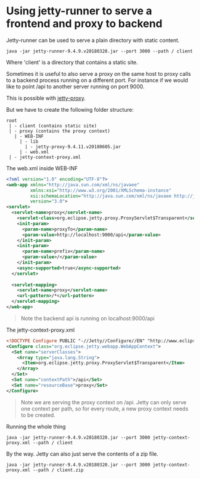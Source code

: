 # Using jetty-runner to serve a frontend and proxy to backend

Jetty-runner can be used to serve a plain directory with static content.
```
java -jar jetty-runner-9.4.9.v20180320.jar --port 3000 --path / client
```
Where 'client' is a directory that contains a static site.

Sometimes it is useful to also serve a proxy on the same host to proxy
calls to a backend process running on a different port. For instance if
we would like to point /api to another server running on port 9000.

This is possible with [jetty-proxy](https://mvnrepository.com/artifact/org.eclipse.jetty/jetty-proxy).

But we have to create the following folder structure:
```
root
 | - client (contains static site)
 | - proxy (contains the proxy context)
   | - WEB-INF
     | - lib
       | - jetty-proxy-9.4.11.v20180605.jar
     | - web.xml
 | - jetty-context-proxy.xml
```

The web.xml inside WEB-INF
```xml
<?xml version="1.0" encoding="UTF-8"?>
<web-app xmlns="http://java.sun.com/xml/ns/javaee"
         xmlns:xsi="http://www.w3.org/2001/XMLSchema-instance"
         xsi:schemaLocation="http://java.sun.com/xml/ns/javaee http://java.sun.com/xml/ns/javaee/web-app_3_0.xsd"
         version="3.0">
<servlet> 
  <servlet-name>proxy</servlet-name>
    <servlet-class>org.eclipse.jetty.proxy.ProxyServlet$Transparent</servlet-class>
    <init-param>
      <param-name>proxyTo</param-name>
      <param-value>http://localhost:9000/api</param-value>
    </init-param>
    <init-param>
      <param-name>prefix</param-name>
      <param-value>/</param-value>
    </init-param>
    <async-supported>true</async-supported>
  </servlet>
   
  <servlet-mapping>
    <servlet-name>proxy</servlet-name>
    <url-pattern>/*</url-pattern>
  </servlet-mapping>
</web-app>
```
> Note the backend api is running on localhost:9000/api

The jetty-context-proxy.xml
```xml
<!DOCTYPE Configure PUBLIC "-//Jetty//Configure//EN" "http://www.eclipse.org/jetty/configure.dtd">
<Configure class="org.eclipse.jetty.webapp.WebAppContext">
  <Set name="serverClasses">
    <Array type="java.lang.String">
      <Item>org.eclipse.jetty.proxy.ProxyServlet$Transparent</Item>
    </Array>
  </Set>
  <Set name="contextPath">/api</Set>
  <Set name="resourceBase">proxy</Set>
</Configure>
```
> Note we are serving the proxy context on /api. Jetty can only serve one context
per path, so for every route, a new proxy context needs to be created.

Running the whole thing
```
java -jar jetty-runner-9.4.9.v20180320.jar --port 3000 jetty-context-proxy.xml --path / client
```

By the way. Jetty can also just serve the contents of a zip file.
```
java -jar jetty-runner-9.4.9.v20180320.jar --port 3000 jetty-context-proxy.xml --path / client.zip
```
